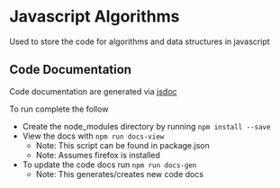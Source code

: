 # Javascript Algorithms

Used to store the code for algorithms and data structures in javascript

## Code Documentation

Code documentation are generated via [jsdoc](https://github.com/jsdoc/jsdoc)

To run complete the follow
- Create the node_modules directory by running `npm install --save`
- View the docs with `npm run docs-view`
    - Note: This script can be found in package.json 
    - Note: Assumes firefox is installed
- To update the code docs run `npm run docs-gen` 
    - Note: This generates/creates new code docs

